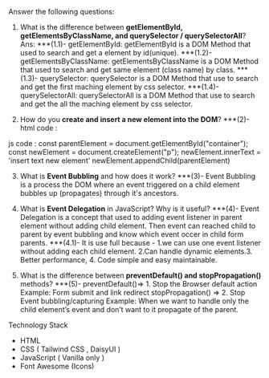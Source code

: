 
Answer the following questions:

1. What is the difference between **getElementById, getElementsByClassName, and querySelector / querySelectorAll**?
Ans: ***(1.1)- getElementById: getElementById is a DOM Method that used to search and get a element by id(unique).
***(1.2)- getElementsByClassName: getElementsByClassName is a DOM Method that used to search and get same element (class name) by class.
***(1.3)- querySelector: querySelector is a DOM Method that use to search and get the first maching element by css selector.
***(1.4)- querySelectorAll: querySelectorAll is a DOM Method that use to search and get the all the maching element by css selector.


2. How do you **create and insert a new element into the DOM**?
***(2)- html code :
 <div id="container">
    
  </div> 
  js code : 
  const parentElement = document.getElementById("container");
  const newElement = document.createElement("p");
  newElement.innerText = 'insert text new element'
  newElement.appendChild(parentElement)


3. What is **Event Bubbling** and how does it work?
***(3)- Event Bubbling is a process the DOM where an event triggered on a child element bubbles up (propagates) through it's ancestors.


4. What is **Event Delegation** in JavaScript? Why is it useful?
***(4)- Event Delegation is a concept that used to adding event listener in parent element without adding child element. Then event can reached child to parent by event bubbling and know which event occer in child form parents.
***(4.1)- It is use full because - 1.we can use one event listener without adding each child element. 2.Can handle dynamic elements.3. Better performance, 4. Code simple and easy maintainable. 


5. What is the difference between **preventDefault() and stopPropagation()** methods?
***(5)- preventDefault()=> 1. Stop the Browser default action Example: Form submit and link redirect
        stopPropagation() => 2. Stop Event bubbling/capturing Example: When we want to handle only the child element’s event and don’t want to  it propagate of the parent.


Technology Stack
- HTML
- CSS ( Tailwind CSS , DaisyUI )
- JavaScript ( Vanilla only )
- Font Awesome (Icons)




